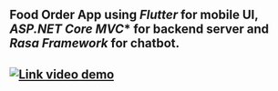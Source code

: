 ## Food Order App using ***Flutter*** for mobile UI, ***ASP.NET Core MVC**** for backend server and ***Rasa Framework*** for chatbot.
## [![Link video demo](http://img.youtube.com/vi/Vj8Ji4ZnTOA/0.jpg)](http://www.youtube.com/watch?v=Vj8Ji4ZnTOA)
